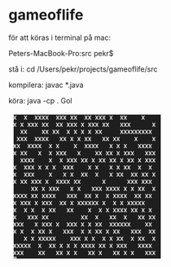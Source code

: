# gameoflife
för att köras i terminal på mac:


Peters-MacBook-Pro:src pekr$ 


stå i: cd /Users/pekr/projects/gameoflife/src


kompilera: javac *.java


köra: java -cp . Gol
 
![Screenshot](resources/gol.jpg)


